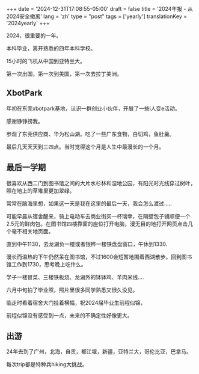+++
date = '2024-12-31T17:08:55-05:00'
draft = false
title = '2024年报 - 从2024安全撤离'
lang = 'zh'
type = "post"
tags = ['yearly']
translationKey = '2024yearly'
+++

2024，很重要的一年。

本科毕业，离开熟悉的四年本科学校。

15小时的飞机从中国到亚特兰大。

第一次出国，第一次到美国，第一次去拉丁美洲。

## XbotPark

年初在东莞xbotpark基地，认识一群创业小伙伴，开展了一些i人变e活动。

感谢铮铮捞我。

参观了东莞供应商、华为松山湖。吃了一些广东食物，白切鸡，鱼肚羹。

最后几天天天到三四点。当时觉得这个月是人生中最漫长的一个月。

## 最后一学期

很喜欢从西二门到图书馆之间的大片水杉林和湿地公园，有阳光时光线穿过树叶，照在地上的草堆里更加翠绿。

常常在脑海里想，如果这一天是我在这里的最后一天，我会怎么渡过.....

可能早晨从宿舍醒来，骑上电动车去商业街买一杯瑞幸，在隔壁包子铺顺便一个2.5元的鲜肉包。在图书馆四楼靠窗的座位打开电脑，漫无目的地打开网页点击几个毫不相关地页面。

直到中午1130，去龙湖负一楼或者银桦一楼铁盘盘窗口，午休到1330.

漫长而温热的下午仍然呆在图书馆，不过1600会短暂地围着西湖散步。回到图书馆工作到1730，思考晚上吃什么。

学子一楼冒菜、三楼铁板烧、龙湖外的钵钵鸡、羊肉米线....

六月中旬拍了毕业照，照片里很多同学熟悉又很久没见。

临走时看着宿舍大门挂着横幅，祝2024届毕业生前程似锦，

前程似锦没有感受到一点，未来的不确定性好像更大。

## 出游

24年去到了广州，北海，自贡，都江堰，新疆，亚特兰大，哥伦比亚，巴拿马。

每次trip都是特种兵hiking大挑战。